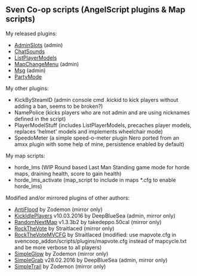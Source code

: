## Sven Co-op scripts (AngelScript plugins & Map scripts)

My released plugins:
* [AdminSlots](http://forums.svencoop.com/showthread.php/43592-AdminSlots-Slot-reservation-for-players-listed-in-admins-txt) (admin)
* [ChatSounds](http://forums.svencoop.com/showthread.php/43467-Chat-Sounds)
* [ListPlayerModels](http://forums.svencoop.com/showthread.php/43751-ListPlayerModels)
* [MapChangeMenu](http://forums.svencoop.com/showthread.php/43596-MapChangeMenu-(admin-only)) (admin)
* [Msg](http://forums.svencoop.com/showthread.php/43537-Msg-(Very-simple-plugin-to-display-a-message-every-x-seconds)) (admin)
* [PartyMode](http://forums.svencoop.com/showthread.php/43872-Party-Mode)

My other plugins:
* KickBySteamID (admin console cmd .kickid <steamid> to kick players without adding a ban, seems to be broken?)
* NamePolice (kicks players who are not admin and are using nicknames defined in the script)
* PlayerModelStuff (includes ListPlayerModels, precaches player models, replaces 'helmet' models and implements wheelchair mode)
* SpeedoMeter (a simple speed-o-meter plugin Nero ported from an amxx plugin with some help of mine, persistence enabled by default)

My map scripts:
* horde_lms (WIP Round based Last Man Standing game mode for horde maps, draining health, score to gain health)
* horde_lms_activate (map_script to include in maps *.cfg to enable horde_lms)

Modified and/or mirrored plugins of other authors:
* [AntiFlood](http://forums.svencoop.com/showthread.php/44388-Plugin-AntiFlood) by Zodemon (mirror only)
* [KickIdlePlayers](http://forums.svencoop.com/showthread.php/43468-Kicke-Idle-(AFK)-Players) v10.03.2016 by DeepBlueSea (admin, mirror only)
* [RandomNextMap](http://forums.svencoop.com/showthread.php/43568-Plugin-Random-Nextmap) v1.3.3b2 by takedeppo.50cal (mirror only)
* [RockTheVote](http://forums.svencoop.com/showthread.php/43917-Plugin-RockTheVote) by Straitlaced (mirror only)
* [RockTheVoteMVCFG](http://forums.svencoop.com/showthread.php/43917-Plugin-RockTheVote) by Straitlaced (modified: use mapvote.cfg in svencoop_addon/scripts/plugins/mapvote.cfg instead of mapcycle.txt and be more verbose to all players)
* [SimpleGlow](http://forums.svencoop.com/showthread.php/42862-Plugin-Simple-glow) by Zodemon (mirror only)
* [SimpleGrab](http://forums.svencoop.com/showthread.php/43021-Simple-Grab-Plugin-for-Admins) v28.02.2016 by DeepBlueSea (admin, mirror only)
* [SimpleTrail](http://forums.svencoop.com/showthread.php/42867-Plugin-Simple-trail) by Zodemon (mirror only)
